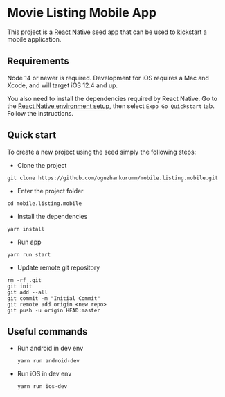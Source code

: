 # Movie Listing Mobile App

This project is a [React Native](https://facebook.github.io/react-native/) seed app that can be used to kickstart a mobile application.

## Requirements

Node 14 or newer is required. Development for iOS requires a Mac and Xcode, and will target iOS 12.4 and up.

You also need to install the dependencies required by React Native.
Go to the [React Native environment setup](https://reactnative.dev/docs/environment-setup), then select `Expo Go Quickstart` tab.
Follow the instructions.

## Quick start

To create a new project using the seed simply the following steps:

- Clone the project

```
git clone https://github.com/oguzhankurumm/mobile.listing.mobile.git
```

- Enter the project folder

```
cd mobile.listing.mobile
```

- Install the dependencies

```
yarn install
```

- Run app

```
yarn run start
```

- Update remote git repository

```
rm -rf .git
git init
git add --all
git commit -m "Initial Commit"
git remote add origin <new repo>
git push -u origin HEAD:master
```

## Useful commands

- Run android in dev env
  ```
  yarn run android-dev
  ```
- Run iOS in dev env
  ```
  yarn run ios-dev
  ```
